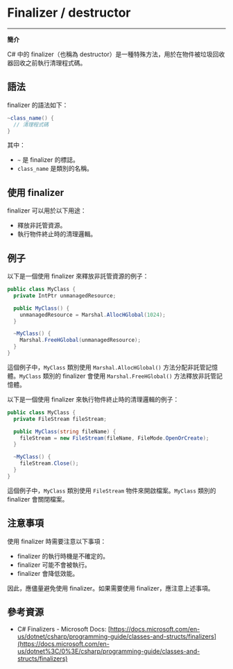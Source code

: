 # Finalizer / destructor

---

**簡介**

C# 中的 finalizer（也稱為 destructor）是一種特殊方法，用於在物件被垃圾回收器回收之前執行清理程式碼。

## **語法**

finalizer 的語法如下：

```csharp
~class_name() {
  // 清理程式碼
}
```

其中：

- `~` 是 finalizer 的標誌。
- `class_name` 是類別的名稱。

## **使用 finalizer**

finalizer 可以用於以下用途：

- 釋放非託管資源。
- 執行物件終止時的清理邏輯。

## **例子**

以下是一個使用 finalizer 來釋放非託管資源的例子：

```csharp
public class MyClass {
  private IntPtr unmanagedResource;

  public MyClass() {
    unmanagedResource = Marshal.AllocHGlobal(1024);
  }

  ~MyClass() {
    Marshal.FreeHGlobal(unmanagedResource);
  }
}
```

這個例子中，`MyClass` 類別使用 `Marshal.AllocHGlobal()` 方法分配非託管記憶體。`MyClass` 類別的 finalizer 會使用 `Marshal.FreeHGlobal()` 方法釋放非託管記憶體。

以下是一個使用 finalizer 來執行物件終止時的清理邏輯的例子：

```csharp
public class MyClass {
  private FileStream fileStream;

  public MyClass(string fileName) {
    fileStream = new FileStream(fileName, FileMode.OpenOrCreate);
  }

  ~MyClass() {
    fileStream.Close();
  }
}
```

這個例子中，`MyClass` 類別使用 `FileStream` 物件來開啟檔案。`MyClass` 類別的 finalizer 會關閉檔案。

## **注意事項**

使用 finalizer 時需要注意以下事項：

- finalizer 的執行時機是不確定的。
- finalizer 可能不會被執行。
- finalizer 會降低效能。

因此，應儘量避免使用 finalizer。如果需要使用 finalizer，應注意上述事項。

## **參考資源**

- C# Finalizers - Microsoft Docs: [https://docs.microsoft.com/en-us/dotnet/csharp/programming-guide/classes-and-structs/finalizers](https://docs.microsoft.com/en-us/dotnet%3C/0%3E/csharp/programming-guide/classes-and-structs/finalizers)